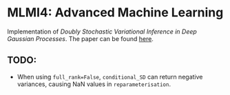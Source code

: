 # MLMI4: Advanced Machine Learning
Implementation of *Doubly Stochastic Variational Inference in Deep Gaussian Processes*. The paper can be found [here](https://arxiv.org/abs/1705.08933).

## TODO:
* When using `full_rank=False`, `conditional_SD` can return negative variances, causing NaN values in `reparameterisation`.
